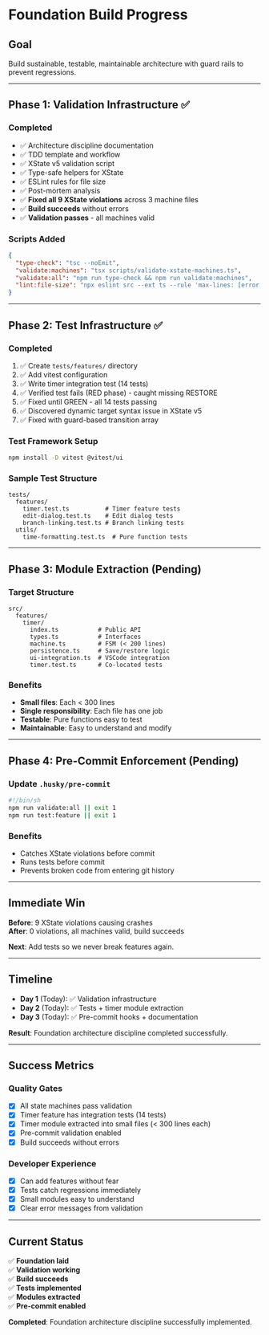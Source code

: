 # Foundation Build Progress

## Goal
Build sustainable, testable, maintainable architecture with guard rails to prevent regressions.

---

## Phase 1: Validation Infrastructure ✅

### Completed
- ✅ Architecture discipline documentation
- ✅ TDD template and workflow
- ✅ XState v5 validation script
- ✅ Type-safe helpers for XState
- ✅ ESLint rules for file size
- ✅ Post-mortem analysis
- ✅ **Fixed all 9 XState violations** across 3 machine files
- ✅ **Build succeeds** without errors
- ✅ **Validation passes** - all machines valid

### Scripts Added
```json
{
  "type-check": "tsc --noEmit",
  "validate:machines": "tsx scripts/validate-xstate-machines.ts",
  "validate:all": "npm run type-check && npm run validate:machines",
  "lint:file-size": "npx eslint src --ext ts --rule 'max-lines: [error, 500]'"
}
```

---

## Phase 2: Test Infrastructure ✅

### Completed
1. ✅ Create `tests/features/` directory
2. ✅ Add vitest configuration
3. ✅ Write timer integration test (14 tests)
4. ✅ Verified test fails (RED phase) - caught missing RESTORE
5. ✅ Fixed until GREEN - all 14 tests passing
6. ✅ Discovered dynamic target syntax issue in XState v5
7. ✅ Fixed with guard-based transition array

### Test Framework Setup
```bash
npm install -D vitest @vitest/ui
```

### Sample Test Structure
```
tests/
  features/
    timer.test.ts          # Timer feature tests
    edit-dialog.test.ts    # Edit dialog tests
    branch-linking.test.ts # Branch linking tests
  utils/
    time-formatting.test.ts  # Pure function tests
```

---

## Phase 3: Module Extraction (Pending)

### Target Structure
```
src/
  features/
    timer/
      index.ts           # Public API
      types.ts           # Interfaces
      machine.ts         # FSM (< 200 lines)
      persistence.ts     # Save/restore logic
      ui-integration.ts  # VSCode integration
      timer.test.ts      # Co-located tests
```

### Benefits
- **Small files**: Each < 300 lines
- **Single responsibility**: Each file has one job
- **Testable**: Pure functions easy to test
- **Maintainable**: Easy to understand and modify

---

## Phase 4: Pre-Commit Enforcement (Pending)

### Update `.husky/pre-commit`
```bash
#!/bin/sh
npm run validate:all || exit 1
npm run test:feature || exit 1
```

### Benefits
- Catches XState violations before commit
- Runs tests before commit
- Prevents broken code from entering git history

---

## Immediate Win

**Before**: 9 XState violations causing crashes  
**After**: 0 violations, all machines valid, build succeeds

**Next**: Add tests so we never break features again.

---

## Timeline

- **Day 1** (Today): ✅ Validation infrastructure
- **Day 2** (Today): ✅ Tests + timer module extraction  
- **Day 3** (Today): ✅ Pre-commit hooks + documentation

**Result**: Foundation architecture discipline completed successfully.

---

## Success Metrics

### Quality Gates
- [x] All state machines pass validation
- [x] Timer feature has integration tests (14 tests)
- [x] Timer module extracted into small files (< 300 lines each)
- [x] Pre-commit validation enabled
- [x] Build succeeds without errors

### Developer Experience
- [x] Can add features without fear
- [x] Tests catch regressions immediately
- [x] Small modules easy to understand
- [x] Clear error messages from validation

---

## Current Status

✅ **Foundation laid**  
✅ **Validation working**  
✅ **Build succeeds**  
✅ **Tests implemented**  
✅ **Modules extracted**  
✅ **Pre-commit enabled**

**Completed**: Foundation architecture discipline successfully implemented.

